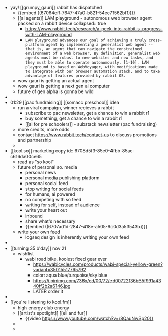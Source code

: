 - yay! [[grumpy_gauri]] rabbit has dispatched
	- {{embed ((67064cff-7647-47a0-b821-54ec7f562bf1))}}
	- [[ai agents]] LAM playground - autonomous web browser agent packed on a rabbit device
	  collapsed:: true
		- https://www.rabbit.tech/research/a-peek-into-rabbit-s-progress-with-LAM-playground
		- ``LAM playground advances our goal of achieving a truly cross-platform agent by implementing a generalist web agent -- that is, an agent that can navigate the constrained environment of a web browser. By definition, generalist web agents must be robust to new websites and new tasks, and they must be able to operate autonomously. [1-10]. LAM playground is based on WebVoyager, with modifications made to integrate with our browser automation stack, and to take advantage of features provided by rabbit OS.``
	- wow gauri is getting an actual agent
	- wow gauri is getting a next gen ai computer
	- future of gen alpha is gonna be wild
-
- 01:29 [[pac fundraising]] [[somacc preschool]] idea
	- run a viral campaign, winner recieves a rabbit
		- subscribe to pac newsletter, get a chance to win a rabbit r1
		- buy something, get a chance to win a rabbit r1
		- [[ai for pre schoolers]] - substack newsletter (pac fundraising)
	- more credits, more odds
	- contact https://www.rabbit.tech/contact-us to discuss promotions and partnership
	-
- [[kool.so]] marketing copy
  id:: 6708d5f3-85e0-4fbb-85ac-c616da00ce65
	- read as "so kool"
	- future of personal so. media
		- personal news
		- personal media publishing platform
		- personal social feed
		- stop writing for social feeds
		- for humans, ai powered
		- no competing with so feed
		- writing for self, instead of audience
		- write your heart out
		- inbound
		- share what's necessary
		- {{embed ((6707ad1d-2847-418e-a505-9c0d3a53543b))}}
	- write your own feed
		- logseq design is inherently writing your own feed
-
- [[turning 35 b'day]] nov 21
	- wishlist
		- wabi road bike, koolest fixed gear ever
			- https://wabicycles.com/products/wabi-special-yellow-green?variant=35015517765792
			- color: aqua blue/turquoise/sky blue
			- https://i.pinimg.com/736x/ed/00/72/ed00722136b65f991a4340ff2b2a6146.jpg
			- LATER order it
-
- [[you're listening to kool.fm]]
	- high energy club energy
	- [[artist's spotlight]] [[eli and fur]]
		- {{video https://www.youtube.com/watch?v=r8QauNw3p20}}
	-
	-